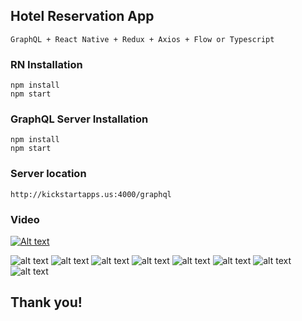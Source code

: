 ## Hotel Reservation App

    GraphQL + React Native + Redux + Axios + Flow or Typescript

### RN Installation 
    npm install
    npm start

### GraphQL Server Installation
    npm install
    npm start

### Server location
    http://kickstartapps.us:4000/graphql
     
### Video
[![Alt text](https://i.imgur.com/pVByW80.png)](https://www.youtube.com/watch?v=VIZ7UAruLTw)


![alt text](https://i.imgur.com/8TKTUna.png)
![alt text](https://image.ibb.co/hXWxYz/image7.jpg)
![alt text](https://image.ibb.co/hVpvLe/image6.jpg)
![alt text](https://image.ibb.co/nAzZDz/image5.jpg)
![alt text](https://image.ibb.co/gt4qmK/image4.jpg)
![alt text](https://image.ibb.co/jqqKfe/image3.jpg)
![alt text](https://image.ibb.co/fXXMtz/image2.jpg)
![alt text](https://image.ibb.co/kd4HYz/image1.jpg)

## Thank you!
